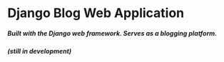 # Django Blog Web Application
##### Built with the Django web framework. Serves as a blogging platform.
##### (still in development)
